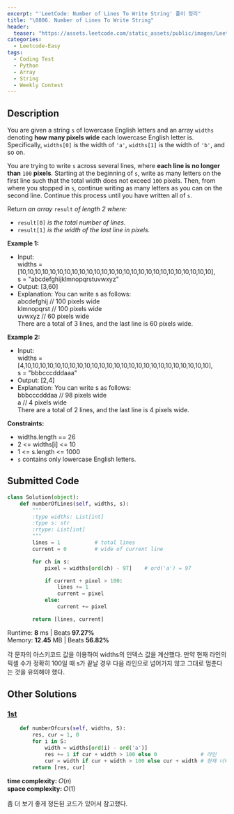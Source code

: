 ```yaml
---
excerpt: "'LeetCode: Number of Lines To Write String' 풀이 정리"
title: "\0806. Number of Lines To Write String"
header:
  teaser: "https://assets.leetcode.com/static_assets/public/images/LeetCode_Sharing.png"
categories:
  - Leetcode-Easy
tags:
  - Coding Test
  - Python
  - Array
  - String
  - Weekly Contest
---
```


## <i class="fa-solid fa-file-lines"></i> Description

You are given a string `s` of lowercase English letters and an array `widths` denoting **how many pixels wide** each lowercase English letter is. Specifically, `widths[0]` is the width of `'a'`, `widths[1]` is the width of `'b'`, and so on.

You are trying to write `s` across several lines, where **each line is no longer than** `100` **pixels**. Starting at the beginning of `s`, write as many letters on the first line such that the total width does not exceed `100` pixels. Then, from where you stopped in `s`, continue writing as many letters as you can on the second line. Continue this process until you have written all of `s`.

Return *an array* `result` *of length 2 where:*

- `result[0]` *is the total number of lines.*
- `result[1]` *is the width of the last line in pixels.*

**Example 1:**

- Input:     
widths = [10,10,10,10,10,10,10,10,10,10,10,10,10,10,10,10,10,10,10,10,10,10,10,10,10,10],     
s = "abcdefghijklmnopqrstuvwxyz"
- Output: [3,60]
- Explanation: You can write s as follows:    
abcdefghij  // 100 pixels wide    
klmnopqrst  // 100 pixels wide    
uvwxyz      // 60 pixels wide    
There are a total of 3 lines, and the last line is 60 pixels wide.

**Example 2:**

- Input:     
widths = [4,10,10,10,10,10,10,10,10,10,10,10,10,10,10,10,10,10,10,10,10,10,10,10,10,10],    
s = "bbbcccdddaaa"
- Output: [2,4]
- Explanation: You can write s as follows:    
bbbcccdddaa  // 98 pixels wide    
a            // 4 pixels wide    
There are a total of 2 lines, and the last line is 4 pixels wide.

**Constraints:**

- widths.length == 26
- 2 <= widths[i] <= 10
- 1 <= s.length <= 1000
- `s` contains only lowercase English letters.


## <i class="fa-solid fa-cloud-arrow-up"></i> Submitted Code

```python
class Solution(object):
    def numberOfLines(self, widths, s):
        """
        :type widths: List[int]
        :type s: str
        :rtype: List[int]
        """
        lines = 1           # total lines
        current = 0         # wide of current line

        for ch in s:
            pixel = widths[ord(ch) - 97]    # ord('a') = 97

            if current + pixel > 100:
                lines += 1
                current = pixel
            else:
                current += pixel

        return [lines, current]
```
<i class="fa-solid fa-clock"></i> Runtime: **8** ms \| Beats **97.27%**    
<i class="fa-solid fa-memory"></i> Memory: **12.45** MB \| Beats **56.82%**

각 문자의 아스키코드 값을 이용하여 widths의 인덱스 값을 계산했다. 만약 현재 라인의 픽셀 수가 정확히 100일 때 s가 끝날 경우 다음 라인으로 넘어가지 않고 그대로 멈춘다는 것을 유의해야 했다.

## <i class="fa-solid fa-flask"></i> Other Solutions

### <a href="https://leetcode.com/problems/number-of-lines-to-write-string/solutions/120666/easy-solution-6-lines-cjavapython-by-lee-uodn/" target="_blank">1st</a>

```python
    def numberOfcurs(self, widths, S):
        res, cur = 1, 0
        for i in S:
            width = widths[ord(i) - ord('a')]
            res += 1 if cur + width > 100 else 0              # 라인
            cur = width if cur + width > 100 else cur + width # 현재 너비
        return [res, cur]
```
<i class="fa-solid fa-clock"></i> **time complexity:** 𝑂(𝑛)    
<i class="fa-solid fa-memory"></i> **space complexity:** 𝑂(1)           

좀 더 보기 좋게 정돈된 코드가 있어서 참고했다.